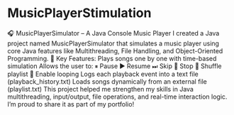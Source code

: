 # MusicPlayerStimulation
🎧 MusicPlayerSimulator – A Java Console Music Player
I created a Java project named MusicPlayerSimulator that simulates a music player using core Java features like Multithreading, File Handling, and Object-Oriented Programming.
🎯 Key Features:
Plays songs one by one with time-based simulation
Allows the user to:
⏸ Pause
▶ Resume
⏭ Skip
🛑 Stop
🔀 Shuffle playlist
🔁 Enable looping
Logs each playback event into a text file (playback_history.txt)
Loads songs dynamically from an external file (playlist.txt)
This project helped me strengthen my skills in Java multithreading, input/output, file operations, and real-time interaction logic.
I’m proud to share it as part of my portfolio!

